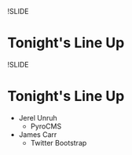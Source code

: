 !SLIDE 
# Tonight's Line Up #

!SLIDE 
# Tonight's Line Up #


* Jerel Unruh  
  * PyroCMS
* James Carr  
  * Twitter Bootstrap
